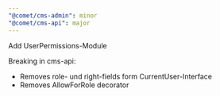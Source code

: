 ```yaml
---
"@comet/cms-admin": minor
"@comet/cms-api": major
---
```


Add UserPermissions-Module

Breaking in cms-api:

-   Removes role- und right-fields form CurrentUser-Interface
-   Removes AllowForRole decorator
